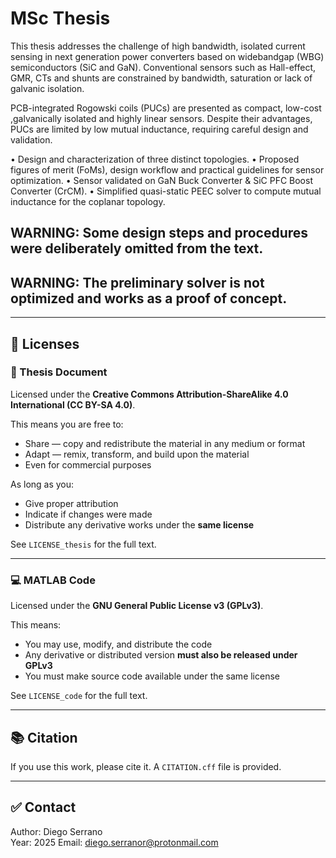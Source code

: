 # MSc Thesis

This thesis  addresses the challenge of high bandwidth, isolated current sensing in next generation power converters based 
on widebandgap (WBG) semiconductors (SiC and GaN). Conventional sensors such as Hall-effect, GMR, CTs and shunts are constrained by bandwidth, saturation or lack of galvanic isolation.

PCB-integrated Rogowski coils (PUCs) are presented as compact, low-cost ,galvanically isolated and highly linear sensors. Despite their advantages, PUCs are limited by low mutual inductance, requiring careful design and validation.

 • Design and characterization of three distinct topologies.
 • Proposed figures of merit (FoMs), design workflow and practical guidelines
 for sensor optimization.
 • Sensor validated on GaN Buck Converter & SiC PFC Boost Converter (CrCM).
 • Simplified quasi-static PEEC solver to compute mutual inductance for the coplanar topology.

## WARNING: Some design steps and procedures were deliberately omitted from the text.

## WARNING: The preliminary solver is not optimized and works as a proof of concept.

---

## 📄 Licenses

### 📘 Thesis Document 
Licensed under the **Creative Commons Attribution-ShareAlike 4.0 International (CC BY-SA 4.0)**.

This means you are free to:
- Share — copy and redistribute the material in any medium or format
- Adapt — remix, transform, and build upon the material
- Even for commercial purposes

As long as you:
- Give proper attribution
- Indicate if changes were made
- Distribute any derivative works under the **same license**

See `LICENSE_thesis` for the full text.

---

### 💻 MATLAB Code
Licensed under the **GNU General Public License v3 (GPLv3)**.

This means:
- You may use, modify, and distribute the code
- Any derivative or distributed version **must also be released under GPLv3**
- You must make source code available under the same license

See `LICENSE_code` for the full text.

---

## 📚 Citation

If you use this work, please cite it. 
A `CITATION.cff` file is provided.

---

## ✅ Contact
Author: Diego Serrano  
Year: 2025
Email: diego.serranor@protonmail.com
